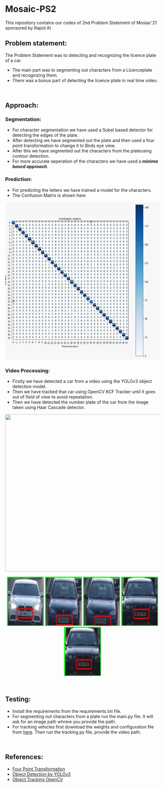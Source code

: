 # Mosaic-PS2

This repository contains our codes of 2nd Problem Statement of Mosiac'21 sponsored by Rapid AI
<br>

## Problem statement:
The Problem Statement was to detecting and recognizing the licence plate of a car. 
- The main part was to segmenting out characters from a Licenceplate and recognizing them.
- There was a bonus part of detecting the licence plate in real time video.
<br>

## Approach:
### Segmentation:
- For character segmentation we have used a Sobel based detector for detecting the edges of the plate.
- After detecting we have segmented out the plate and then used a four point transformation to change it to Birds eye view.
- After this we have segmented out the characters from the plateusing contour detection.
- For more accurate seperation of the characters we have used a **_minima based approach_**.

### Prediction:
- For predicting the letters we have trained a model for the characters.
- The Confusion Matrix is shown here
<p align="center">
    <img height="512" width="512" src="cm.jpeg">
</p>

### Video Processing:
- Firstly we have detected a car from a video using the YOLOv3 object detection model.
- Then we have tracked that car using OpenCV KCF Tracker until it goes out of field of view to avoid repeatation.
- Then we have detected the number plate of the car from the image taken using Haar Cascade detector.
<p align="center">
    <img height="512" width="512" src="tracking.gif">
</p>
<p align="center">
    <img height="160" width="120" src="6.jpg">
    <img height="160" width="120" src="12.jpg">
    <img height="160" width="120" src="13.jpg">
    <img height="160" width="120" src="14.jpg">
    <img height="160" width="120" src="15.jpg">
</p>
<br>

## Testing:
- Install the requirements from the requirements.txt file.
- For segmenting out characters from a plate run the main.py file. It will ask for an image path whrere you provide the path.
- For tracking vehicles first download the weights and configuration file from [here](https://pjreddie.com/darknet/yolo/). Then run the tracking.py file, provide the video path.
<br>

## References:
- [Four Point Transformation](https://www.pyimagesearch.com/2014/08/25/4-point-opencv-getperspective-transform-example/)
- [Object Detection by YOLOv3](https://towardsdatascience.com/object-detection-using-yolov3-and-opencv-19ee0792a420)
- [Object Tracking OpenCV](https://www.pyimagesearch.com/2018/07/30/opencv-object-tracking/)
